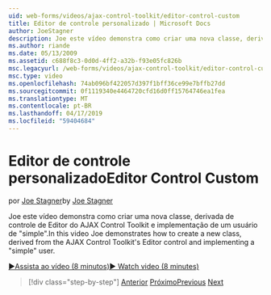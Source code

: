```yaml
---
uid: web-forms/videos/ajax-control-toolkit/editor-control-custom
title: Editor de controle personalizado | Microsoft Docs
author: JoeStagner
description: Joe este vídeo demonstra como criar uma nova classe, derivada de controle de Editor do AJAX Control Toolkit e implementação de um usuário de "simple".
ms.author: riande
ms.date: 05/13/2009
ms.assetid: c688f8c3-0d0d-4ff2-a32b-f93e05fc826b
msc.legacyurl: /web-forms/videos/ajax-control-toolkit/editor-control-custom
msc.type: video
ms.openlocfilehash: 74ab096bf422057d397f1bff36ce99e7bffb27dd
ms.sourcegitcommit: 0f1119340e4464720cfd16d0ff15764746ea1fea
ms.translationtype: MT
ms.contentlocale: pt-BR
ms.lasthandoff: 04/17/2019
ms.locfileid: "59404684"
---
```

# <a name="editor-control-custom"></a><span data-ttu-id="78884-103">Editor de controle personalizado</span><span class="sxs-lookup"><span data-stu-id="78884-103">Editor Control Custom</span></span>

<span data-ttu-id="78884-104">por [Joe Stagner](https://github.com/JoeStagner)</span><span class="sxs-lookup"><span data-stu-id="78884-104">by [Joe Stagner](https://github.com/JoeStagner)</span></span>

<span data-ttu-id="78884-105">Joe este vídeo demonstra como criar uma nova classe, derivada de controle de Editor do AJAX Control Toolkit e implementação de um usuário de "simple".</span><span class="sxs-lookup"><span data-stu-id="78884-105">In this video Joe demonstrates how to create a new class, derived from the AJAX Control Toolkit's Editor control and implementing a "simple" user.</span></span>

[<span data-ttu-id="78884-106">&#9654;Assista ao vídeo (8 minutos)</span><span class="sxs-lookup"><span data-stu-id="78884-106">&#9654; Watch video (8 minutes)</span></span>](https://channel9.msdn.com/Blogs/ASP-NET-Site-Videos/editor-control-custom)

> [!div class="step-by-step"]
> <span data-ttu-id="78884-107">[Anterior](editor-control.md)
> [Próximo](create-a-new-custom-extender.md)</span><span class="sxs-lookup"><span data-stu-id="78884-107">[Previous](editor-control.md)
[Next](create-a-new-custom-extender.md)</span></span>
